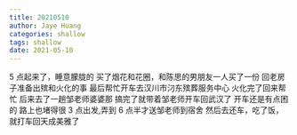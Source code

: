 ```yaml
---
title: 20210510
author: Jaye Huang
categories: shallow
tags: shallow
date: 2021-05-10
---
```


5 点起来了，睡意朦胧的
买了烟花和花圈，和陈思的男朋友一人买了一份
回老房子准备出殡和火化的事
最后帮忙开车去汉川市汈东殡葬服务中心
火化完了回来帮忙
后来去了一趟邹老师婆婆那
搞完了就带着邹老师开车回武汉了
开车还是有点困的
路上也堵得很
3 点出发,弄到 6 点半才送邹老师到宿舍
然后去还车，吃了饭，就打车回天成美雅了
